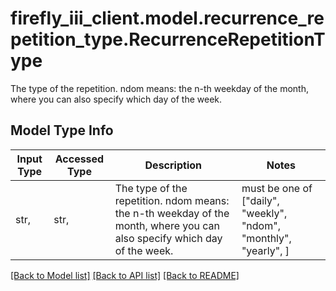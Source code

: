 # firefly_iii_client.model.recurrence_repetition_type.RecurrenceRepetitionType

The type of the repetition. ndom means: the n-th weekday of the month, where you can also specify which day of the week.

## Model Type Info
Input Type | Accessed Type | Description | Notes
------------ | ------------- | ------------- | -------------
str,  | str,  | The type of the repetition. ndom means: the n-th weekday of the month, where you can also specify which day of the week. | must be one of ["daily", "weekly", "ndom", "monthly", "yearly", ] 

[[Back to Model list]](../../README.md#documentation-for-models) [[Back to API list]](../../README.md#documentation-for-api-endpoints) [[Back to README]](../../README.md)

